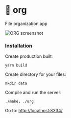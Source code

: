 # 📄 org

File organization app

<img src="https://stefba.com/org.jpg?v=2" alt="ORG screenshot">

### Installation

Create production built:

`yarn build`

Create directory for your files:

`mkdir data`

Compile and run the server:

`./make; ./org`

Go to: [http://localhost:8334/](http://localhost:8334/)
